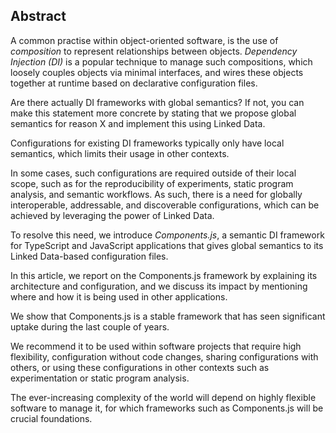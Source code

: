 ## Abstract
<!-- Context      -->
A common practise within object-oriented software,
is the use of _composition_ to represent relationships between objects.
_Dependency Injection (DI)_ is a popular technique to manage such compositions,
which loosely couples objects via minimal interfaces,
and wires these objects together at runtime based on declarative configuration files.

<div class="comment" data-author="miel">
Are there actually DI frameworks with global semantics? If not, you can make this statement more concrete by stating that we propose global semantics for reason X and implement this using Linked Data.
</div>

Configurations for existing DI frameworks typically only have local semantics,
which limits their usage in other contexts.
<!-- Need         -->
In some cases, such configurations are required outside of their local scope,
such as for the reproducibility of experiments, static program analysis, and semantic workflows.
As such, there is a need for globally interoperable, addressable, and discoverable configurations,
which can be achieved by leveraging the power of Linked Data.
<!-- Task         -->
To resolve this need, we introduce _Components.js_,
a semantic DI framework for TypeScript and JavaScript applications
that gives global semantics to its Linked Data-based configuration files.
<!-- Object       -->
In this article, we report on the Components.js framework
by explaining its architecture and configuration,
and we discuss its impact by mentioning where and how it is being used in other applications.
<!-- Findings     -->
We show that Components.js is a stable framework that has seen significant uptake during the last couple of years.
<!-- Conclusion   -->
We recommend it to be used within software projects that require
high flexibility,
configuration without code changes,
sharing configurations with others,
or using these configurations in other contexts such as experimentation or static program analysis.
<!-- Perspectives -->
The ever-increasing complexity of the world will depend on highly flexible software to manage it,
for which frameworks such as Components.js will be crucial foundations.

